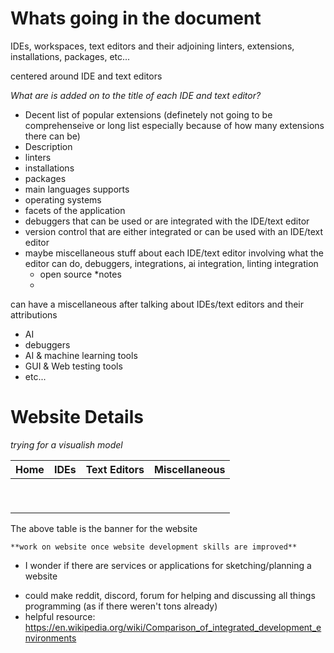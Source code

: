 # Whats going in the document

IDEs, workspaces, text editors and their adjoining linters, extensions, installations, packages, etc...

centered around IDE and text editors

*What are is added on to the title of each IDE and text editor?*

* Decent list of popular extensions (definetely not going to be comprehenseive or long list especially because of how many extensions there can be)
* Description
* linters
* installations
* packages
* main languages supports
* operating systems
* facets of the application
* debuggers that can be used or are integrated with the IDE/text editor
* version control that are either integrated or can be used with an IDE/text editor
* maybe miscellaneous stuff about each IDE/text editor involving what the editor can do, debuggers, integrations, ai integration, linting integration
    * open source
    *notes
    *

can have a miscellaneous after talking about IDEs/text editors and their attributions

* AI
* debuggers
* AI & machine learning tools
* GUI & Web testing tools
* etc...

# Website Details

*trying for a visualish model*

|**Home**|**IDEs**|**Text Editors**|**Miscellaneous**|
|:-------|:------:|:--------------:|----------------:|
|        |        |                |                 |
|        |        |                |                 |
|        |        |                |                 |
|        |        |                |                 |
|        |        |                |                 |
|        |        |                |                 |
|        |        |                |                 |
|        |        |                |                 |
|        |        |                |                 |

The above table is the banner for the website

    **work on website once website development skills are improved**
- I wonder if there are services or applications for sketching/planning a website
* could make reddit, discord, forum for helping and discussing all things programming (as if there weren't tons already)
* helpful resource: https://en.wikipedia.org/wiki/Comparison_of_integrated_development_environments 
